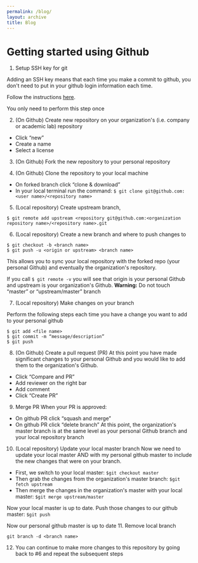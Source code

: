 ```yaml
---
permalink: /blog/
layout: archive
title: Blog
---
```


# Getting started using Github

1. Setup SSH key for git

Adding an SSH key means that each time you make a commit to github, you don't need to put in your github login information each time.

Follow the instructions [here](https://help.github.com/articles/generating-a-new-ssh-key-and-adding-it-to-the-ssh-agent/).

You only need to perform this step once

2. (On Github) Create new repository on your organization's (i.e. company or academic lab) repository
* Click “new”
* Create a name
* Select a license

3. (On Github) Fork the new repository to your personal repository

4. (On Github) Clone the repository to your local machine
* On forked branch click “clone & download”
* In your local terminal run the command:
`$ git clone git@github.com:<user name>/<repository name>`

5. (Local repository) Create upstream branch,
```
$ git remote add upstream <repository git@github.com:<organization repository name>/<repository name>.git
```

6. (Local repository) Create a new branch and where to push changes to
```
$ git checkout -b <branch name>
$ git push -u <origin or upstream> <branch name>
```
This allows you to sync your local repository with the forked repo (your personal Github) and eventually the organization's repository. 

If you call `$ git remote -v` you will see that origin is your personal Github and upstream is your organization's Github.
**Warning:** Do not touch “master” or “upstream/master” branch

7. (Local repository) Make changes on your branch

Perform the following steps each time you have a change you want to add to your personal github
```
$ git add <file name>
$ git commit -m “message/description”
$ git push
```

8. (On Github) Create a pull request (PR)
At this point you have made significant changes to your personal Github and you would like to add them to the organization's Github.
* Click “Compare and PR”
* Add reviewer on the right bar
* Add comment
* Click “Create PR”

9. Merge PR
When your PR is approved:
* On github PR click “squash and merge”
* On github PR click “delete branch”
At this point, the organization's master branch is at the same level as your personal Github branch and your local repository branch

10. (Local repository) Update your local master branch
Now we need to update your local master AND with my personal github master to include the new changes that were on your branch.

* First, we switch to your local master: `$git checkout master`
* Then grab the changes from the organization's master branch: `$git fetch upstream` 
* Then merge the changes in the organization's master with your local master: `$git merge upstream/master`

Now your local master is up to date.
Push those changes to our github master: `$git push`

Now our personal github master is up to date
11. Remove local branch
```
git branch -d <branch name>
```

12. You can continue to make more changes to this repository by going back to #6 and repeat the subsequent steps
